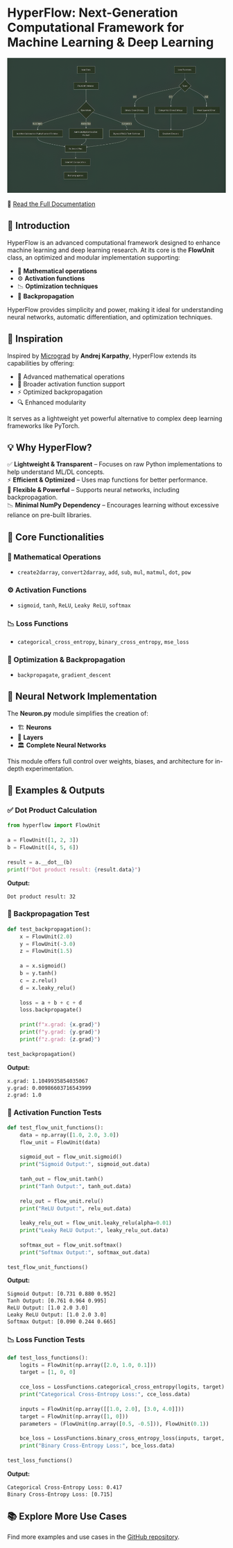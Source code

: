 # HyperFlow: Next-Generation Computational Framework for Machine Learning & Deep Learning

![Project Image](https://raw.githubusercontent.com/Shyanil/HyperFlow/refs/heads/main/The%20HyperFlow/HyperFlow_FlowUnit.png)

📄 [Read the Full Documentation](https://drive.google.com/file/d/1DfNKxcDb-VEAI13xm1UwnLyZwF5_1_t_/view?usp=sharing)

## 🚀 Introduction

HyperFlow is an advanced computational framework designed to enhance machine learning and deep learning research. At its core is the **FlowUnit** class, an optimized and modular implementation supporting:

- 🔢 **Mathematical operations**
- ⚙️ **Activation functions**
- 📉 **Optimization techniques**
- 🔄 **Backpropagation**

HyperFlow provides simplicity and power, making it ideal for understanding neural networks, automatic differentiation, and optimization techniques.

## 🎯 Inspiration

Inspired by [Micrograd](https://github.com/karpathy/micrograd) by **Andrej Karpathy**, HyperFlow extends its capabilities by offering:

- 🚀 Advanced mathematical operations
- 🎯 Broader activation function support
- ⚡ Optimized backpropagation
- 🔍 Enhanced modularity

It serves as a lightweight yet powerful alternative to complex deep learning frameworks like PyTorch.

## 💡 Why HyperFlow?

✅ **Lightweight & Transparent** – Focuses on raw Python implementations to help understand ML/DL concepts.  
⚡ **Efficient & Optimized** – Uses map functions for better performance.  
🔧 **Flexible & Powerful** – Supports neural networks, including backpropagation.  
📉 **Minimal NumPy Dependency** – Encourages learning without excessive reliance on pre-built libraries.

## 🔑 Core Functionalities

### 🔢 Mathematical Operations

- `create2darray`, `convert2darray`, `add`, `sub`, `mul`, `matmul`, `dot`, `pow`

### ⚙️ Activation Functions

- `sigmoid`, `tanh`, `ReLU`, `Leaky ReLU`, `softmax`

### 📉 Loss Functions

- `categorical_cross_entropy`, `binary_cross_entropy`, `mse_loss`

### 🔄 Optimization & Backpropagation

- `backpropagate`, `gradient_descent`

## 🧠 Neural Network Implementation

The **Neuron.py** module simplifies the creation of:

- 🏗 **Neurons**
- 🔗 **Layers**
- 🏛 **Complete Neural Networks**

This module offers full control over weights, biases, and architecture for in-depth experimentation.

## 📌 Examples & Outputs

### ✅ Dot Product Calculation

```python
from hyperflow import FlowUnit

a = FlowUnit([1, 2, 3])
b = FlowUnit([4, 5, 6])

result = a.__dot__(b)
print(f"Dot product result: {result.data}")
```

**Output:**

```
Dot product result: 32
```

### 🔄 Backpropagation Test

```python
def test_backpropagation():
    x = FlowUnit(2.0)
    y = FlowUnit(-3.0)
    z = FlowUnit(1.5)

    a = x.sigmoid()
    b = y.tanh()
    c = z.relu()
    d = x.leaky_relu()

    loss = a + b + c + d
    loss.backpropagate()

    print(f"x.grad: {x.grad}")
    print(f"y.grad: {y.grad}")
    print(f"z.grad: {z.grad}")

test_backpropagation()
```

**Output:**

```
x.grad: 1.1049935854035067
y.grad: 0.00986603716543999
z.grad: 1.0
```

### 🔢 Activation Function Tests

```python
def test_flow_unit_functions():
    data = np.array([1.0, 2.0, 3.0])
    flow_unit = FlowUnit(data)

    sigmoid_out = flow_unit.sigmoid()
    print("Sigmoid Output:", sigmoid_out.data)

    tanh_out = flow_unit.tanh()
    print("Tanh Output:", tanh_out.data)

    relu_out = flow_unit.relu()
    print("ReLU Output:", relu_out.data)

    leaky_relu_out = flow_unit.leaky_relu(alpha=0.01)
    print("Leaky ReLU Output:", leaky_relu_out.data)

    softmax_out = flow_unit.softmax()
    print("Softmax Output:", softmax_out.data)

test_flow_unit_functions()
```

**Output:**

```
Sigmoid Output: [0.731 0.880 0.952]
Tanh Output: [0.761 0.964 0.995]
ReLU Output: [1.0 2.0 3.0]
Leaky ReLU Output: [1.0 2.0 3.0]
Softmax Output: [0.090 0.244 0.665]
```

### 📉 Loss Function Tests

```python
def test_loss_functions():
    logits = FlowUnit(np.array([2.0, 1.0, 0.1]))
    target = [1, 0, 0]

    cce_loss = LossFunctions.categorical_cross_entropy(logits, target)
    print("Categorical Cross-Entropy Loss:", cce_loss.data)

    inputs = FlowUnit(np.array([[1.0, 2.0], [3.0, 4.0]]))
    target = FlowUnit(np.array([1, 0]))
    parameters = (FlowUnit(np.array([0.5, -0.5])), FlowUnit(0.1))

    bce_loss = LossFunctions.binary_cross_entropy_loss(inputs, target, parameters)
    print("Binary Cross-Entropy Loss:", bce_loss.data)

test_loss_functions()
```

**Output:**

```
Categorical Cross-Entropy Loss: 0.417
Binary Cross-Entropy Loss: [0.715]
```

## 📚 Explore More Use Cases

Find more examples and use cases in the [GitHub repository](https://github.com/Shyanil/HyperFlow).
